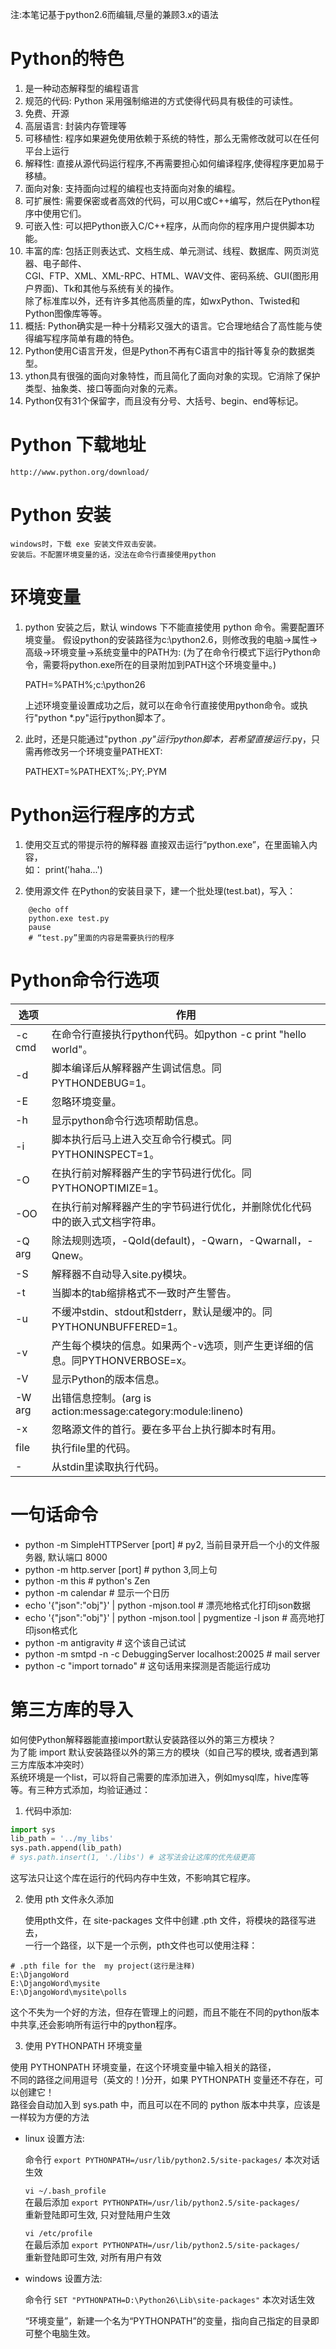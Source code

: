 ﻿
注:本笔记基于python2.6而编辑,尽量的兼顾3.x的语法


# Python的特色

1. 是一种动态解释型的编程语言
2. 规范的代码: Python 采用强制缩进的方式使得代码具有极佳的可读性。
3. 免费、开源
4. 高层语言: 封装内存管理等
5. 可移植性: 程序如果避免使用依赖于系统的特性，那么无需修改就可以在任何平台上运行
6. 解释性: 直接从源代码运行程序,不再需要担心如何编译程序,使得程序更加易于移植。
7. 面向对象: 支持面向过程的编程也支持面向对象的编程。
8. 可扩展性: 需要保密或者高效的代码，可以用C或C++编写，然后在Python程序中使用它们。
9. 可嵌入性: 可以把Python嵌入C/C++程序，从而向你的程序用户提供脚本功能。
10. 丰富的库: 
  包括正则表达式、文档生成、单元测试、线程、数据库、网页浏览器、电子邮件、  
  CGI、FTP、XML、XML-RPC、HTML、WAV文件、密码系统、GUI(图形用户界面)、Tk和其他与系统有关的操作。  
  除了标准库以外，还有许多其他高质量的库，如wxPython、Twisted和Python图像库等等。  
11. 概括: Python确实是一种十分精彩又强大的语言。它合理地结合了高性能与使得编写程序简单有趣的特色。
12. Python使用C语言开发，但是Python不再有C语言中的指针等复杂的数据类型。
13. ython具有很强的面向对象特性，而且简化了面向对象的实现。它消除了保护类型、抽象类、接口等面向对象的元素。
14. Python仅有31个保留字，而且没有分号、大括号、begin、end等标记。


# Python 下载地址

    http://www.python.org/download/


# Python 安装

    windows时，下载 exe 安装文件双击安装。
    安装后。不配置环境变量的话，没法在命令行直接使用python  


# 环境变量

1. python 安装之后，默认 windows 下不能直接使用 python 命令。需要配置环境变量。
   假设python的安装路径为c:\python2.6，则修改我的电脑->属性->高级->环境变量->系统变量中的PATH为:
   (为了在命令行模式下运行Python命令，需要将python.exe所在的目录附加到PATH这个环境变量中。)

    PATH=%PATH%;c:\python26

   上述环境变量设置成功之后，就可以在命令行直接使用python命令。或执行"python *.py"运行python脚本了。

2. 此时，还是只能通过"python *.py"运行python脚本，若希望直接运行*.py，只需再修改另一个环境变量PATHEXT:

    PATHEXT=%PATHEXT%;.PY;.PYM


# Python运行程序的方式

   1. 使用交互式的带提示符的解释器
     直接双击运行“python.exe”，在里面输入内容，  
     如： print('haha...')

   2. 使用源文件
     在Python的安装目录下，建一个批处理(test.bat)，写入：  

```shell script
    @echo off
    python.exe test.py
    pause
    # “test.py”里面的内容是需要执行的程序
```


# Python命令行选项

| 选项 | 作用 |
|---|---|
|-c cmd |  在命令行直接执行python代码。如python -c print "hello world"。
|-d |      脚本编译后从解释器产生调试信息。同PYTHONDEBUG=1。
|-E |      忽略环境变量。
|-h |      显示python命令行选项帮助信息。
|-i |      脚本执行后马上进入交互命令行模式。同PYTHONINSPECT=1。
|-O |      在执行前对解释器产生的字节码进行优化。同 PYTHONOPTIMIZE=1。
|-OO |     在执行前对解释器产生的字节码进行优化，并删除优化代码中的嵌入式文档字符串。
|-Q arg |  除法规则选项，-Qold(default)，-Qwarn，-Qwarnall，-Qnew。
|-S |      解释器不自动导入site.py模块。
|-t |     当脚本的tab缩排格式不一致时产生警告。
|-u |      不缓冲stdin、stdout和stderr，默认是缓冲的。同PYTHONUNBUFFERED=1。
|-v |      产生每个模块的信息。如果两个-v选项，则产生更详细的信息。同PYTHONVERBOSE=x。
|-V |      显示Python的版本信息。
|-W arg |  出错信息控制。(arg is action:message:category:module:lineno)
|-x |      忽略源文件的首行。要在多平台上执行脚本时有用。
|file |    执行file里的代码。
|- |       从stdin里读取执行代码。


# 一句话命令

- python -m SimpleHTTPServer [port]  # py2, 当前目录开启一个小的文件服务器, 默认端口 8000
- python -m http.server [port]  # python 3,同上句
- python -m this               # python's Zen
- python -m calendar           # 显示一个日历
- echo '{"json":"obj"}' | python -mjson.tool  # 漂亮地格式化打印json数据
- echo '{"json":"obj"}' | python -mjson.tool | pygmentize -l json # 高亮地打印json格式化
- python -m antigravity       # 这个该自己试试
- python -m smtpd -n -c DebuggingServer localhost:20025  # mail server
- python -c "import tornado"  # 这句话用来探测是否能运行成功


# 第三方库的导入

如何使Python解释器能直接import默认安装路径以外的第三方模块？  
为了能 import 默认安装路径以外的第三方的模块（如自己写的模块, 或者遇到第三方库版本冲突时）  
系统环境是一个list，可以将自己需要的库添加进入，例如mysql库，hive库等等。有三种方式添加，均验证通过：  


1. 代码中添加:

```python
import sys
lib_path = '../my_libs'
sys.path.append(lib_path)
# sys.path.insert(1, './libs') # 这写法会让这库的优先级更高
```
这写法只让这个库在运行的代码内存中生效，不影响其它程序。

2. 使用 pth 文件永久添加

    使用pth文件，在 site-packages 文件中创建 .pth 文件，将模块的路径写进去，  
    一行一个路径，以下是一个示例，pth文件也可以使用注释：  

```text
# .pth file for the  my project(这行是注释)
E:\DjangoWord
E:\DjangoWord\mysite
E:\DjangoWord\mysite\polls
```
这个不失为一个好的方法，但存在管理上的问题，而且不能在不同的python版本中共享,还会影响所有运行中的python程序。

3. 使用 PYTHONPATH 环境变量

使用 PYTHONPATH 环境变量，在这个环境变量中输入相关的路径，  
不同的路径之间用逗号（英文的！)分开，如果 PYTHONPATH 变量还不存在，可以创建它！  
路径会自动加入到 sys.path 中，而且可以在不同的 python 版本中共享，应该是一样较为方便的方法  

- linux 设置方法:

    命令行  `export PYTHONPATH=/usr/lib/python2.5/site-packages/`  本次对话生效  

    `vi ~/.bash_profile`  
    在最后添加 `export PYTHONPATH=/usr/lib/python2.5/site-packages/`  
    重新登陆即可生效, 只对登陆用户生效  

    `vi /etc/profile`  
    在最后添加 `export PYTHONPATH=/usr/lib/python2.5/site-packages/`  
    重新登陆即可生效, 对所有用户有效  

- windows 设置方法:

    命令行  `SET "PYTHONPATH=D:\Python26\Lib\site-packages"`  本次对话生效  

    “环境变量”，新建一个名为“PYTHONPATH”的变量，指向自己指定的目录即可整个电脑生效。  




